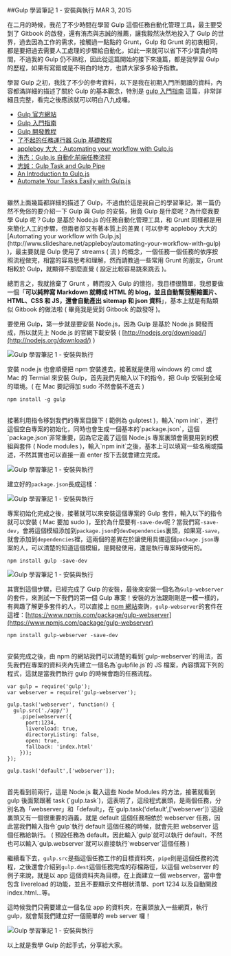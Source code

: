 <!-- @@master  = ../../_layout.html-->

<!-- @@block  =  jsBottom-->

<include src="../../_articles-js.html"></include>

<!-- @@close-->

<!-- @@block  =  css-->

<include src="../../_articles-css.html"></include>

<!-- @@close-->

<!-- @@block  =  articles-social-->

<include src="../../_articles-social.html"></include>

<!-- @@close-->

<!-- @@block  =  articles-footer-->

<include src="../../_articles.html"></include>

<!-- @@close-->

<!-- @@block  =  meta-->

<meta property="article:published_time" content="2015-03-02T23:25:00+01:00">

<meta name="keywords" content="gulp,gulp task,gulp webserver,livereload,node.js">

<meta name="description" content="在二月的時候，我花了不少時間在學習 Gulp 這個任務自動化管理工具，最主要受到了 Gitbook 的啟發，還有洧杰與志誠的推薦，讓我毅然決然地投入了 Gulp 的世界，過去因為工作的需求，接觸過一點點的 Grunt，Gulp 和 Grunt 的初衷相同，都是要把過去需要人工處理的步驟給自動化，如此一來就可以省下不少寶貴的時間。">

<meta itemprop="name" content="Gulp 學習 1 - 安裝與執行 - OXXO.STUDIO">

<meta itemprop="image" content="http://www.oxxostudio.tw/img/articles/201503/20150302_1_01b.jpg">

<meta itemprop="description" content="在二月的時候，我花了不少時間在學習 Gulp 這個任務自動化管理工具，最主要受到了 Gitbook 的啟發，還有洧杰與志誠的推薦，讓我毅然決然地投入了 Gulp 的世界，過去因為工作的需求，接觸過一點點的 Grunt，Gulp 和 Grunt 的初衷相同，都是要把過去需要人工處理的步驟給自動化，如此一來就可以省下不少寶貴的時間。">

<meta property="og:title" content="Gulp 學習 1 - 安裝與執行 - OXXO.STUDIO">

<meta property="og:url" content="http://www.oxxostudio.tw/articles/201503/gulp-install-webserver.html">

<meta property="og:image" content="http://www.oxxostudio.tw/img/articles/201503/20150302_1_01b.jpg">

<meta property="og:description" content="在二月的時候，我花了不少時間在學習 Gulp 這個任務自動化管理工具，最主要受到了 Gitbook 的啟發，還有洧杰與志誠的推薦，讓我毅然決然地投入了 Gulp 的世界，過去因為工作的需求，接觸過一點點的 Grunt，Gulp 和 Grunt 的初衷相同，都是要把過去需要人工處理的步驟給自動化，如此一來就可以省下不少寶貴的時間。">

<title>Gulp 學習筆記 1 - 安裝與執行 - OXXO.STUDIO</title> 

<!-- @@close-->

<!-- @@block  =  articles-content--> 

##Gulp 學習筆記 1 - 安裝與執行  <span class="article-date" tag="web"><i></i>MAR 3, 2015</span>

在二月的時候，我花了不少時間在學習 Gulp 這個任務自動化管理工具，最主要受到了 Gitbook 的啟發，還有洧杰與志誠的推薦，讓我毅然決然地投入了 Gulp 的世界，過去因為工作的需求，接觸過一點點的 Grunt，Gulp 和 Grunt 的初衷相同，都是要把過去需要人工處理的步驟給自動化，如此一來就可以省下不少寶貴的時間，不過我的 Gulp 仍不熟稔，因此從這篇開始的接下來幾篇，都是我學習 Gulp 的歷程，如果有寫錯或是不明白的地方，也請大家多多給予指教。

學習 Gulp 之初，我找了不少的參考資料，以下是我在初期入門所閱讀的資料，內容都滿詳細的描述了關於 Gulp 的基本觀念，特別是 [gulp 入門指南](https://987.tw/2014/07/09/gulpru-men-zhi-nan/) 這篇，非常詳細且完整，看完之後應該就可以明白八九成囉。

- [Gulp 官方網站](http://gulpjs.com/)
- [Gulp 入門指南](https://987.tw/2014/07/09/gulpru-men-zhi-nan/)
- [Gulp 開發教程](http://www.w3ctech.com/topic/134)
- [了不起的任務運行器 Gulp 基礎教程](http://www.html-js.com/article/1742)
- [appleboy 大大：Automating your workflow with Gulp.js](http://www.slideshare.net/appleboy/automating-your-workflow-with-gulp)
- [洧杰：Gulp.js 自動化前端任務流程](http://www.slideshare.net/sfismy/gulpjs)
- [志誠：Gulp Task and Gulp Pipe](http://wcc723.github.io/gulp/2014/09/24/gulp-task/)
- [An Introduction to Gulp.js](http://www.sitepoint.com/introduction-gulp-js/)
- [Automate Your Tasks Easily with Gulp.js](https://scotch.io/tutorials/automate-your-tasks-easily-with-gulp-js)

<br/>
雖然上面幾篇都詳細的描述了 Gulp，不過由於這是我自己的學習筆記，第一篇仍然不免俗的要介紹一下 Gulp 與 Gulp 的安裝，揪竟 Gulp 是什麼呢？為什麼我要學 Gulp 呢？Gulp 是基於 Node.js 的任務自動化管理工具，和 Grunt 同樣都是用來簡化人工的步驟，但兩者卻又有著本質上的差異 ( 可以參考 appleboy 大大的 [Automating your workflow with Gulp.js](http://www.slideshare.net/appleboy/automating-your-workflow-with-gulp) )，最主要就是 Gulp 使用了 streams ( 流 ) 的概念，一個任務一個任務的依序按照流程做完，相當的容易思考和理解，然而請教過一些常用 Grunt 的朋友，Grunt 相較於 Gulp，就顯得不那麼直覺 ( 設定比較容易跳來跳去 )。

總而言之，我就捨棄了 Grunt ，轉而投入 Gulp 的懷抱，我目標很簡單，我想要做一個「**可以純粹寫 Markdown 就轉成 HTML 的 blog，並且自動幫我壓縮圖片、HTML、CSS 和 JS，還會自動產出 sitemap 和 json 資料**」，基本上就是有點類似 Gitbook 的做法啦 ( 畢竟我是受到 Gitbook 的啟發呀 )。

要使用 Gulp，第一步就是要安裝 Node.js，因為 Gulp 是基於 Node.js 開發而成，所以就先上 Node.js 的官網下載安裝 ( [http://nodejs.org/download/](http://nodejs.org/download/) )

![Gulp 學習筆記 1 - 安裝與執行](/img/articles/201503/20150302_1_02.jpg)

安裝 node.js 也會順便把 npm 安裝進去，接著就是使用 windows 的 cmd 或 Mac 的 Termial 來安裝 Gulp，首先我們先輸入以下的指令，把 Gulp 安裝到全域的環境。( 在 Mac 要記得加 sudo 不然會裝不進去 )

	npm install -g gulp

<br/>
接著利用指令移到我們的專案目錄下 ( 範例為 gulptest )，輸入`npm init`，進行這個空白專案的初始化，同時也會生成一個基本的`package.json`，這個`package.json`非常重要，因為它定義了這個 Node.js 專案裏頭會需要用到的模組與套件 ( Node modules )，輸入`npm init`之後，基本上可以填寫一些名稱或描述，不然其實也可以直接一直 enter 按下去就會建立完成。

![Gulp 學習筆記 1 - 安裝與執行](/img/articles/201503/20150302_1_03.jpg)

建立好的`package.json`長成這樣：

![Gulp 學習筆記 1 - 安裝與執行](/img/articles/201503/20150302_1_04.jpg)

專案初始化完成之後，接著就可以來安裝這個專案的 Gulp 套件，輸入以下的指令就可以安裝 ( Mac 要加 sudo )，至於為什麼要有`-save-dev`呢？當我們寫`-save-dev`，會將這個模組添加到`package.json`的`devDependencies`裏頭，如果寫`-save`，就會添加到`dependencies`裡，這兩個的差異在於讓使用具備這個`package.json`專案的人，可以清楚的知道這個模組，是開發使用，還是執行專案時使用的。

	npm install gulp -save-dev

![Gulp 學習筆記 1 - 安裝與執行](/img/articles/201503/20150302_1_05.jpg)

其實到這個步驟，已經完成了 Gulp 的安裝，最後來安裝一個名為`Gulp-webserver`的套件，來測試一下我們的第一個 Gulp 專案！安裝的方法跟剛剛是一模一樣的，有興趣了解更多套件的人，可以直接上 [npm 網站](https://www.npmjs.com/)查詢，`gulp-webserver`的套件在這裡：[https://www.npmjs.com/package/gulp-webserver](https://www.npmjs.com/package/gulp-webserver)

	npm install gulp-webserver -save-dev

<br/>
安裝完成之後，由 npm 的網站我們可以清楚的看到`gulp-webserver`的用法，首先我們在專案的資料夾內先建立一個名為`gulpfile.js`的 JS 檔案，內容撰寫下列的程式，這就是當我們執行 gulp 的時候會跑的任務流程。

	var gulp = require('gulp');
	var webserver = require('gulp-webserver');
	 
	gulp.task('webserver', function() {
	  gulp.src('./app/')
	    .pipe(webserver({
		  port:1234,
	      livereload: true,
	      directoryListing: false,
	      open: true,
		  fallback: 'index.html'
	    }));
	});

	gulp.task('default',['webserver']);

<br/>
首先看到前兩行，這是 Node.js 載入這些 Node Modules 的方法，接著就看到 gulp 後面緊跟著 task (`gulp.task`)，這表明了，這段程式裏頭，是兩個任務，分別名為「webserver」和「default」，在`gulp.task('default',['webserver'])`這段裏頭又有一個很重要的涵義，就是 default 這個任務相依於 webserver 任務，因此當我們輸入指令`gulp`執行 default 這個任務的時候，就會先把 webserver 這個任務給執行。 ( 預設任務為 default，因此輸入`gulp`就可以執行 default，不然也可以輸入`gulp.webserver`就可以直接執行`webserver`這個任務 )

繼續看下去，`gulp.src`是指這個任務工作的目標資料夾，`pipe`則是這個任務的流程，之後還會介紹到`gulp.dest`這個任務完成的存檔路徑，以這個 webserver 的例子來說，就是以 app 這個資料夾為目標，在上面建立一個 webserver，當中會包含 livereload 的功能，並且不要顯示文件樹狀清單、port 1234 以及自動開啟 index.html...等。

這時候我們只需要建立一個名位 app 的資料夾，在裏頭放入一些網頁，執行 gulp，就會幫我們建立好一個簡單的 web server 囉！

![Gulp 學習筆記 1 - 安裝與執行](/img/articles/201503/20150302_1_06.jpg)

以上就是我學 Gulp 的起手式，分享給大家。

<!-- @@close-->
